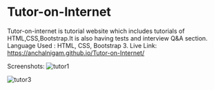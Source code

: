 # Tutor-on-Internet
Tutor-on-internet is tutorial website which includes tutorials of HTML,CSS,Bootstrap.It is also having tests and interview Q&amp;A section.
Language Used : HTML, CSS, Bootstrap 3.
Live Link: https://anchalnigam.github.io/Tutor-on-Internet/

Screenshots:
![tutor1](https://user-images.githubusercontent.com/32920850/42730844-fcc00058-881d-11e8-8113-58eadbd24281.png)

![tutor3](https://user-images.githubusercontent.com/32920850/42730846-05614bcc-881e-11e8-83d3-2c91f940d9b5.png)



